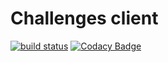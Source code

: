 # Challenges client

[![build status](https://github.com/peavers/withheld-io-app/workflows/Main/badge.svg)](https://github.com/peavers/withheld-io-app/actions)
[![Codacy Badge](https://api.codacy.com/project/badge/Grade/28efe16da18a40b88a2b2bbfa7cff045)](https://www.codacy.com/manual/peavers/challenges-io-client?utm_source=github.com&amp;utm_medium=referral&amp;utm_content=peavers/challenges-io-client&amp;utm_campaign=Badge_Grade)
